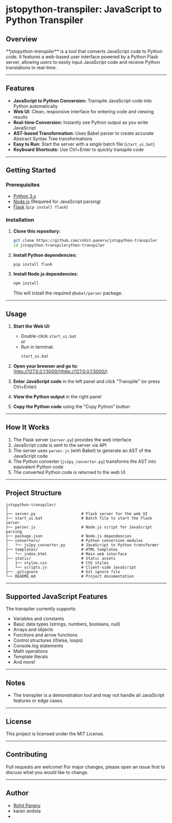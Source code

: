 # jstopython-transpiler: JavaScript to Python Transpiler

## Overview

_\*\*jstopython-transpiler_\*\* is a tool that converts JavaScript code to Python code. It features a web-based user interface powered by a Python Flask server, allowing users to easily input JavaScript code and receive Python translations in real-time.

---

## Features

- **JavaScript to Python Conversion:** Transpile JavaScript code into Python automatically
- **Web UI:** Clean, responsive interface for entering code and viewing results
- **Real-time Conversion:** Instantly see Python output as you write JavaScript
- **AST-based Transformation:** Uses Babel parser to create accurate Abstract Syntax Tree transformations
- **Easy to Run:** Start the server with a single batch file (`start_ui.bat`)
- **Keyboard Shortcuts:** Use Ctrl+Enter to quickly transpile code

---

## Getting Started

### Prerequisites

- [Python 3.x](https://www.python.org/downloads/)
- [Node.js](https://nodejs.org/) (Required for JavaScript parsing)
- [Flask](https://flask.palletsprojects.com/) (`pip install flask`)

### Installation

1. **Clone this repository:**

   ```bash
   git clone https://github.com/rohit-paneru/jstopython-transpiler
   cd jstopython-transpilerython-transpiler
   ```

2. **Install Python dependencies:**

   ```bash
   pip install flask
   ```

3. **Install Node.js dependencies:**
   ```bash
   npm install
   ```
   This will install the required `@babel/parser` package.

---

## Usage

1. **Start the Web UI:**

   - Double-click `start_ui.bat`  
     _or_
   - Run in terminal:
     ```bash
     start_ui.bat
     ```

2. **Open your browser and go to:**  
   [http://127.0.0.1:5000/](http://127.0.0.1:5000/)

3. **Enter JavaScript code** in the left panel and click "Transpile" (or press Ctrl+Enter)

4. **View the Python output** in the right panel

5. **Copy the Python code** using the "Copy Python" button

---

## How It Works

1. The Flask server (`server.py`) provides the web interface
2. JavaScript code is sent to the server via API
3. The server uses `parser.js` (with Babel) to generate an AST of the JavaScript code
4. The Python converter (`js2py_converter.py`) transforms the AST into equivalent Python code
5. The converted Python code is returned to the web UI

---

## Project Structure

```
jstopython-transpiler/
│
├── server.py                    # Flask server for the web UI
├── start_ui.bat                 # Batch file to start the Flask server
├── parser.js                    # Node.js script for JavaScript parsing
├── package.json                 # Node.js dependencies
├── converters/                  # Python conversion modules
│   └── js2py_converter.py       # JavaScript to Python transformer
├── templates/                   # HTML templates
│   └── index.html               # Main web interface
├── static/                      # Static assets
│   ├── styles.css               # CSS styles
│   └── scripts.js               # Client-side JavaScript
├── .gitignore                   # Git ignore file
└── README.md                    # Project documentation
```

---

## Supported JavaScript Features

The transpiler currently supports:

- Variables and constants
- Basic data types (strings, numbers, booleans, null)
- Arrays and objects
- Functions and arrow functions
- Control structures (if/else, loops)
- Console.log statements
- Math operations
- Template literals
- And more!

---

## Notes

- The transpiler is a demonstration tool and may not handle all JavaScript features or edge cases.

---

## License

This project is licensed under the MIT License.

---

## Contributing

Pull requests are welcome! For major changes, please open an issue first to discuss what you would like to change.

---

## Author

- [Rohit Paneru](https://github.com/rohit-paneru)
- karan andola
- 
